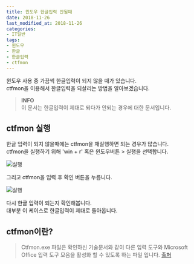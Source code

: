 ```yaml
---
title: 윈도우 한글입력 안될때
date: 2018-11-26
last_modified_at: 2018-11-26
categories:
- IT일반
tags:
- 윈도우
- 한글
- 한글입력
- ctfmon
---
```


윈도우 사용 중 가끔씩 한글입력이 되지 않을 때가 있습니다. <br>
ctfmon을 이용해서 한글입력을 되살리는 방법을 알아보겠습니다.

> **INFO**<br>
이 문서는 한글입력이 제대로 되다가 안되는 경우에 대한 문서입니다.

## ctfmon 실행

한글 입력이 되지 않을때에는 ctfmon을 재실행하면 되는 경우가 많습니다. <br>
ctfmon을 실행하기 위해 'win + r' 혹은 윈도우버튼 > 실행을 선택합니다.

![실행](https://apt-info.github.io/images/2018-11-26-윈도우-한글입력-안될-때/1.png)

그리고 ctfmon을 입력 후 확인 버튼을 누릅니다.

![실행](https://apt-info.github.io/images/2018-11-26-윈도우-한글입력-안될-때/2.png)

다시 한글 입력이 되는지 확인해봅니다. <br>
대부분 이 케이스로 한글입력이 제대로 돌아옵니다.

## ctfmon이란?

> Ctfmon.exe 파일은 확인하신 기술문서와 같이 다른 입력 도구와 Microsoft Office 입력 도구 모음을 활성화 할 수 있도록 하는 파일 입니다. [출처](https://answers.microsoft.com/ko-kr/windows/forum/windows_7-performance/ctfmonexe%EC%9D%B4-%EB%AD%94%EB%8D%B0/81bebbcf-8f57-4af4-a13a-6f685f7f7c50?messageId=baa2d432-b52c-4316-9eb1-8eabdf3e00fb)

